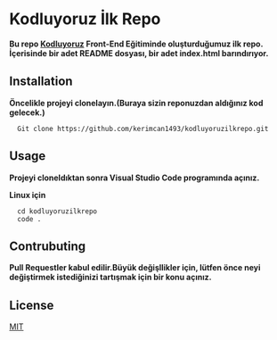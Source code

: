 # Kodluyoruz İlk Repo

**Bu repo [Kodluyoruz](https://www.kodluyoruz.org/) Front-End Eğitiminde oluşturduğumuz ilk repo. İçerisinde bir adet README dosyası, bir adet index.html barındırıyor.**
## Installation

**Öncelikle projeyi clonelayın.(Buraya sizin reponuzdan aldığınız kod gelecek.)**

```
  Git clone https://github.com/kerimcan1493/kodluyoruzilkrepo.git
````
## Usage

**Projeyi cloneldıktan sonra Visual Studio Code programında açınız.**

**Linux için**

````
  cd kodluyoruzilkrepo
  code .
````
## Contrubuting
**Pull Requestler kabul edilir.Büyük değişllikler için, lütfen önce neyi değiştirmek istediğinizi tartışmak için bir konu açınız.** 

## License

[MIT](https://mit-license.org/)




  

 
  



